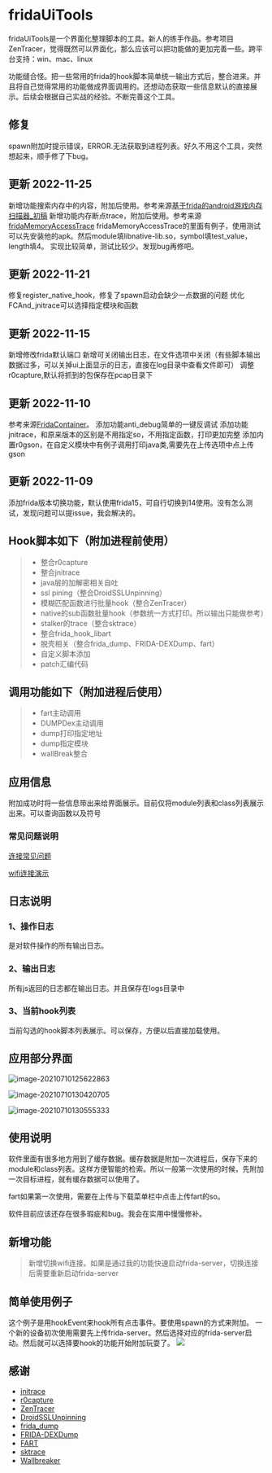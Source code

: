 # fridaUiTools

fridaUiTools是一个界面化整理脚本的工具。新人的练手作品。参考项目ZenTracer，觉得既然可以界面化，那么应该可以把功能做的更加完善一些。跨平台支持：win、mac、linux

功能缝合怪。把一些常用的frida的hook脚本简单统一输出方式后，整合进来。并且将自己觉得常用的功能做成界面调用的。还想动态获取一些信息默认的直接展示。后续会根据自己实战的经验。不断完善这个工具。

## 修复
spawn附加时提示错误，ERROR.无法获取到进程列表。好久不用这个工具，突然想起来，顺手修了下bug。


## 更新 2022-11-25
新增功能搜索内存中的内容，附加后使用。参考来源[基于frida的android游戏内存扫描器_初稿](https://www.52pojie.cn/forum.php?mod=viewthread&tid=913009&highlight=)
新增功能内存断点trace，附加后使用。参考来源[fridaMemoryAccessTrace](https://github.com/asmjmp0/fridaMemoryAccessTrace)
fridaMemoryAccessTrace的里面有例子，使用测试可以先安装他的apk。然后module填libnative-lib.so，symbol填test_value，length填4。
实现比较简单，测试比较少。发现bug再修吧。

## 更新 2022-11-21
修复register_native_hook，修复了spawn启动会缺少一点数据的问题
优化FCAnd_jnitrace可以选择指定模块和函数

## 更新 2022-11-15
新增修改frida默认端口
新增可关闭输出日志，在文件选项中关闭（有些脚本输出数据过多，可以关掉ui上面显示的日志，直接在log目录中查看文件即可）
调整r0capture,默认将抓到的包保存在pcap目录下

## 更新 2022-11-10
参考来源[FridaContainer](https://github.com/deathmemory/FridaContainer)。
添加功能anti_debug简单的一键反调试
添加功能jnitrace，和原来版本的区别是不用指定so，不用指定函数，打印更加完整
添加内置r0gson，在自定义模块中有例子调用打印java类,需要先在上传选项中点上传gson

## 更新 2022-11-09
添加frida版本切换功能，默认使用frida15，可自行切换到14使用。没有怎么测试，发现问题可以提issue，我会解决的。

##  Hook脚本如下（附加进程前使用）

> * 整合r0capture
> * 整合jnitrace
> * java层的加解密相关自吐
> * ssl pining（整合DroidSSLUnpinning）
> * 模糊匹配函数进行批量hook（整合ZenTracer）
> * native的sub函数批量hook（参数统一方式打印。所以输出只能做参考）
> * stalker的trace（整合sktrace）
> * 整合frida_hook_libart
> * 脱壳相关（整合frida_dump、FRIDA-DEXDump、fart）
> * 自定义脚本添加
> * patch汇编代码 


## 调用功能如下（附加进程后使用）

> * fart主动调用
> * DUMPDex主动调用
> * dump打印指定地址
> * dump指定模块
> * wallBreak整合

## 应用信息

附加成功时将一些信息带出来给界面展示。目前仅将module列表和class列表展示出来。可以查询函数以及符号

### 常见问题说明

[连接常见问题](https://www.bilibili.com/video/BV16b4y1x7g5/)

[wifi连接演示](https://www.bilibili.com/video/BV1Aq4y147gu/)

## 日志说明

### 1、操作日志

是对软件操作的所有输出日志。

### 2、输出日志

所有js返回的日志都在输出日志。并且保存在logs目录中

### 3、当前hook列表

当前勾选的hook脚本列表展示。可以保存，方便以后直接加载使用。



## 应用部分界面

![image-20210710125622863](./img/image-20210624204848522.png)

![image-20210710130420705](./img/image-20210710130116100.png)

![image-20210710130555333](./img/image-20210710130509193.png)


## 使用说明

软件里面有很多地方用到了缓存数据。缓存数据是附加一次进程后，保存下来的module和class列表。这样方便智能的检索。所以一般第一次使用的时候，先附加一次目标进程，就有缓存数据可以使用了。

fart如果第一次使用，需要在上传与下载菜单栏中点击上传fart的so。

软件目前应该还存在很多瑕疵和bug。我会在实用中慢慢修补。

## 新增功能

> 新增切换wifi连接。如果是通过我的功能快速启动frida-server，切换连接后需要重新启动frida-server

## 简单使用例子
这个例子是用hookEvent来hook所有点击事件。要使用spawn的方式来附加。
一个新的设备初次使用需要先上传frida-server。然后选择对应的frida-server启动。然后就可以选择要hook的功能开始附加玩耍了。
![](./fridaUiToolsDemo.gif)



## 感谢

* [jnitrace](https://github.com/chame1eon/jnitrace)
* [r0capture](https://github.com/r0ysue/r0capture)
* [ZenTracer](https://github.com/hluwa/ZenTracer)
* [DroidSSLUnpinning](https://github.com/WooyunDota/DroidSSLUnpinning)
* [frida_dump](https://github.com/lasting-yang/frida_dump)
* [FRIDA-DEXDump](https://github.com/hluwa/FRIDA-DEXDump)
* [FART](https://github.com/hanbinglengyue/FART)
* [sktrace](https://github.com/bmax121/sktrace)
* [Wallbreaker](https://github.com/hluwa/Wallbreaker)
